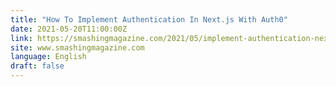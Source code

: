 ```yaml
---
title: "How To Implement Authentication In Next.js With Auth0"
date: 2021-05-20T11:00:00Z
link: https://smashingmagazine.com/2021/05/implement-authentication-nextjs-auth0/?utm_medium=RSS&utm_source=news.12bit.vn
site: www.smashingmagazine.com
language: English
draft: false
---
```


